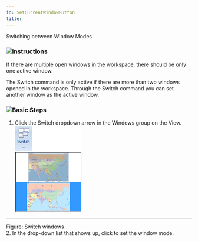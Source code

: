 ```yaml
---
id: SetCurrentWindowButton
title: ﻿  
---  
```

Switching between Window Modes

### ![](../../img/read.gif)Instructions

If there are multiple open windows in the workspace, there should be only one
active window.

The Switch command is only active if there are more than two windows opened in
the workspace. Through the Switch command you can set another window as the
active window.

### ![](../../img/read.gif)Basic Steps

  1. Click the Switch dropdown arrow in the Windows group on the View.
![](img/SetCurrentWinButton.png)  
---  
Figure: Switch windows  
  2. In the drop-down list that shows up, click to set the window mode.

